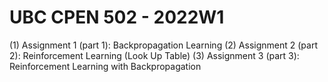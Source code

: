 # UBC CPEN 502 - 2022W1
(1) Assignment 1 (part 1): Backpropagation Learning
(2) Assignment 2 (part 2): Reinforcement Learning (Look Up Table)
(3) Assignment 3 (part 3): Reinforcement Learning with Backpropagation

